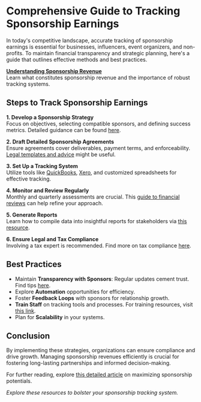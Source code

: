 # Comprehensive Guide to Tracking Sponsorship Earnings

In today's competitive landscape, accurate tracking of sponsorship earnings is essential for businesses, influencers, event organizers, and non-profits. To maintain financial transparency and strategic planning, here's a guide that outlines effective methods and best practices.

[**Understanding Sponsorship Revenue**](https://www.entrepreneur.com/article/336604)  
Learn what constitutes sponsorship revenue and the importance of robust tracking systems.

## Steps to Track Sponsorship Earnings

**1. Develop a Sponsorship Strategy**  
Focus on objectives, selecting compatible sponsors, and defining success metrics. Detailed guidance can be found [here](https://www.forbes.com/sites/forbescoachescouncil/2020/01/08/five-strategic-steps-to-securing-your-best-sponsorship-partners/).

**2. Draft Detailed Sponsorship Agreements**  
Ensure agreements cover deliverables, payment terms, and enforceability. [Legal templates and advice](https://www.sba.gov/business-guide/manage-your-business/prepare-contracts) might be useful.

**3. Set Up a Tracking System**  
Utilize tools like [QuickBooks](https://quickbooks.intuit.com/), [Xero](https://www.xero.com/), and customized spreadsheets for effective tracking.

**4. Monitor and Review Regularly**  
Monthly and quarterly assessments are crucial. This [guide to financial reviews](https://www.investopedia.com/articles/basics/06/financialstatements.asp) can help refine your approach.

**5. Generate Reports**  
Learn how to compile data into insightful reports for stakeholders via [this resource](https://www.harvardbusiness.org/guides/creating-effective-reports/).

**6. Ensure Legal and Tax Compliance**  
Involving a tax expert is recommended. Find more on tax compliance [here](https://www.irs.gov/businesses/small-businesses-self-employed).

## Best Practices

- Maintain **Transparency with Sponsors**: Regular updates cement trust. Find tips [here](https://hbr.org/1958/09/the-business-case-for-corporate-social-responsibility).
- Explore **Automation** opportunities for efficiency.
- Foster **Feedback Loops** with sponsors for relationship growth.
- **Train Staff** on tracking tools and processes. For training resources, visit [this link](https://www.skillsoft.com/).
- Plan for **Scalability** in your systems.

## Conclusion

By implementing these strategies, organizations can ensure compliance and drive growth. Managing sponsorship revenues efficiently is crucial for fostering long-lasting partnerships and informed decision-making.

For further reading, explore [this detailed article](https://www.forbes.com/advisor/financial-advisor/sponsorships-a-valuable-investment/) on maximizing sponsorship potentials.

*Explore these resources to bolster your sponsorship tracking system.*